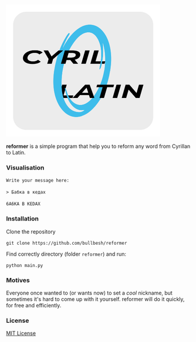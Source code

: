 <img src="https://github.com/bullbesh/reformer/blob/main/reformer/image/reformer.png" width="420" height="360">

**reformer** is a simple program that help you to reform any word from Cyrillan to Latin.

### Visualisation
```
Write your message here:

> Бабка в кедах

6A6KA B KEDAX
```

### Installation
Clone the repository
```
git clone https://github.com/bullbesh/reformer
```

Find correctly directory (folder `reformer`) and run:
```
python main.py
```

### Motives
Everyone once wanted to (or wants now) to set a _cool_ nickname, but sometimes it's hard to come up with it yourself. reformer will do it quickly, for free and efficiently.

### License
[MIT License](https://github.com/bullbesh/reformer/blob/main/LICENSE)